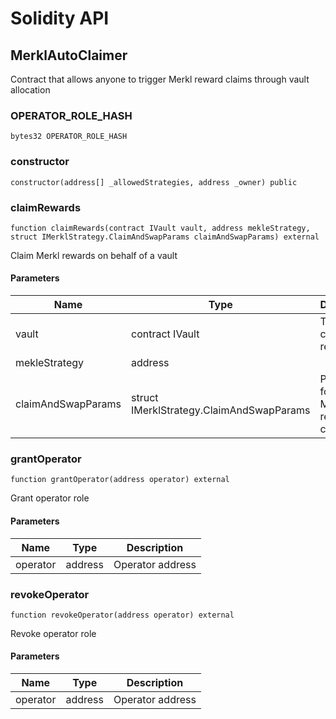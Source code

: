 # Solidity API

## MerklAutoClaimer

Contract that allows anyone to trigger Merkl reward claims through vault allocation

### OPERATOR_ROLE_HASH

```solidity
bytes32 OPERATOR_ROLE_HASH
```

### constructor

```solidity
constructor(address[] _allowedStrategies, address _owner) public
```

### claimRewards

```solidity
function claimRewards(contract IVault vault, address mekleStrategy, struct IMerklStrategy.ClaimAndSwapParams claimAndSwapParams) external
```

Claim Merkl rewards on behalf of a vault

#### Parameters

| Name | Type | Description |
| ---- | ---- | ----------- |
| vault | contract IVault | The vault to claim rewards for |
| mekleStrategy | address |  |
| claimAndSwapParams | struct IMerklStrategy.ClaimAndSwapParams | Parameters for the Merkl reward claim |

### grantOperator

```solidity
function grantOperator(address operator) external
```

Grant operator role

#### Parameters

| Name | Type | Description |
| ---- | ---- | ----------- |
| operator | address | Operator address |

### revokeOperator

```solidity
function revokeOperator(address operator) external
```

Revoke operator role

#### Parameters

| Name | Type | Description |
| ---- | ---- | ----------- |
| operator | address | Operator address |

